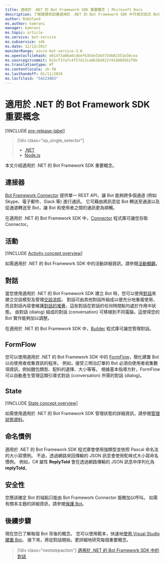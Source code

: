 ```yaml
---
title: 適用於 .NET 的 Bot Framework SDK 重要概念 | Microsoft Docs
description: 了解建置和部署適用於 .NET 的 Bot Framework SDK 中可用交談式 Bot 所需的重要概念和工具。
author: RobStand
ms.author: kamrani
manager: kamrani
ms.topic: article
ms.service: bot-service
ms.subservice: sdk
ms.date: 12/13/2017
monikerRange: azure-bot-service-3.0
ms.openlocfilehash: e01473a06a0cdbef635de33e5734b02351e36cea
ms.sourcegitcommit: b15cf37afc4f57d13ca6636d4227433809562f8b
ms.translationtype: HT
ms.contentlocale: zh-TW
ms.lasthandoff: 01/11/2019
ms.locfileid: "54223803"
---
```

# <a name="key-concepts-in-the-bot-framework-sdk-for-net"></a>適用於 .NET 的 Bot Framework SDK 重要概念

[!INCLUDE [pre-release-label](../includes/pre-release-label-v3.md)]

> [!div class="op_single_selector"]
> - [.NET](../dotnet/bot-builder-dotnet-concepts.md)
> - [Node.js](../nodejs/bot-builder-nodejs-concepts.md)

本文介紹適用於 .NET 的 Bot Framework SDK 重要概念。

## <a name="connector"></a>連接器

[Bot Framework Connector](bot-builder-dotnet-connector.md) 提供單一 REST API，讓 Bot 能夠跨多個通道 (例如 Skype、電子郵件、Slack 等) 進行通訊。 它可藉由將訊息從 Bot 轉送至通道以及從通道轉送至 Bot，讓 Bot 和使用者之間的通訊更為順暢。 

在適用於 .NET 的 Bot Framework SDK 中，[Connector][connectorLibrary] 程式庫可讓您存取 Connector。 

## <a name="activity"></a>活動

[!INCLUDE [Activity concept overview](../includes/snippet-dotnet-concept-activity.md)]

如需適用於 .NET 的 Bot Framework SDK 中的活動詳細資訊，請參閱[活動概觀](bot-builder-dotnet-activities.md)。

## <a name="dialog"></a>對話

當您使用適用於 .NET 的 Bot Framework SDK 建立 Bot 時，您可以使用[對話](bot-builder-dotnet-dialogs.md)來建立交談模型及管理[交談流程](../bot-service-design-conversation-flow.md#dialog-stack)。 對話可由其他對話所組成以便充分地重複使用，而且對話內容會維護[對話的堆疊](../bot-service-design-conversation-flow.md)，這些對話在對話的任何時間點均處於作用中狀態。 由對話 \(dialog\) 組成的對話 \(conversation\) 可移植到不同電腦，這使得您的 Bot 實作能夠加以調整。 

在適用於 .NET 的 Bot Framework SDK 中，[Builder][builderLibrary] 程式庫可讓您管理對話。

## <a name="formflow"></a>FormFlow

您可以使用適用於 .NET 的 Bot Framework SDK 中的 [FormFlow](bot-builder-dotnet-formflow.md)，簡化建置 Bot 以向使用者收集資訊的程序。 例如，接受三明治訂單的 Bot 必須向使用者收集數項資訊，例如麵包類型、配料的選擇、大小等等。 根據基本指導方針，FormFlow 可以自動產生管理這類引導式對話 \(conversation\) 所需的對話 \(dialog\)。

## <a name="state"></a>State

[!INCLUDE [State concept overview](../includes/snippet-dotnet-concept-state.md)]

如需使用適用於 .NET 的 Bot Framework SDK 管理狀態的詳細資訊，請參閱[管理狀態資料](bot-builder-dotnet-state.md)。

## <a name="naming-conventions"></a>命名慣例

適用於 .NET 的 Bot Framework SDK 程式庫會使用強類型並依照 Pascal 命名法的大小寫慣例。 不過，透過網路來回傳輸的 JSON 訊息會使用駝峰式大小寫命名慣例。 例如，C# 屬性 **ReplyToId** 會在透過網路傳輸的 JSON 訊息中序列化為 **replyToId**。

## <a name="security"></a>安全性

您應該確定 Bot 的端點只能由 Bot Framework Connector 服務加以呼叫。 如需有關本主題的詳細資訊，請參閱[保護 Bot](bot-builder-dotnet-security.md)。

## <a name="next-steps"></a>後續步驟

現在您已了解每個 Bot 背後的概念。 您可以使用範本，快速地[使用 Visual Studio 建置 Bot](bot-builder-dotnet-quickstart.md)。 接下來，將從對話開始，更詳細地研究每個重要概念。

> [!div class="nextstepaction"]
> [適用於 .NET 的 Bot Framework SDK 中的對話](bot-builder-dotnet-dialogs.md)

[connectorLibrary]: /dotnet/api/microsoft.bot.connector

[builderLibrary]: /dotnet/api/microsoft.bot.builder.dialogs
